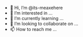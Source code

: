 - 👋 Hi, I’m @its-meaxehere
- 👀 I’m interested in ...
- 🌱 I’m currently learning ...
- 💞️ I’m looking to collaborate on ...
- 📫 How to reach me ...

<!---
its-meaxehere/its-meaxehere is a ✨ special ✨ repository because its `README.md` (this file) appears on your GitHub profile.
You can click the Preview link to take a look at your changes.
--->
